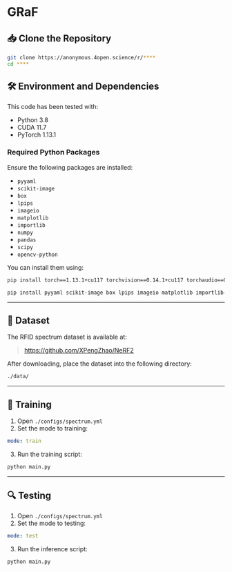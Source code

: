 # GRaF

## 📥 Clone the Repository

```bash
git clone https://anonymous.4open.science/r/****
cd ****
```

## 🛠️ Environment and Dependencies

This code has been tested with:

- Python 3.8  
- CUDA 11.7  
- PyTorch 1.13.1

### Required Python Packages

Ensure the following packages are installed:

- `pyyaml`
- `scikit-image`
- `box`
- `lpips`
- `imageio`
- `matplotlib`
- `importlib`
- `numpy`
- `pandas`
- `scipy`
- `opencv-python`

You can install them using:

```bash
pip install torch==1.13.1+cu117 torchvision==0.14.1+cu117 torchaudio==0.13.1 --extra-index-url https://download.pytorch.org/whl/cu117

pip install pyyaml scikit-image box lpips imageio matplotlib importlib-metadata numpy pandas scipy opencv-python
```

---

## 📁 Dataset

The RFID spectrum dataset is available at:

> https://github.com/XPengZhao/NeRF2

After downloading, place the dataset into the following directory:

```bash
./data/
```

---

## 🧪 Training

1. Open `./configs/spectrum.yml`
2. Set the mode to training:

```yaml
mode: train
```

3. Run the training script:

```bash
python main.py
```

---

## 🔍 Testing

1. Open `./configs/spectrum.yml`
2. Set the mode to testing:

```yaml
mode: test
```

3. Run the inference script:

```bash
python main.py
```

